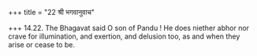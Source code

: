 +++
title = "22 श्री भगवानुवाच"

+++
14.22. The Bhagavat said O son of Pandu ! He does niether abhor nor
crave for illumination, and exertion, and delusion too, as and when they
arise or cease to be.
